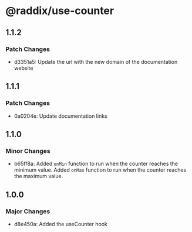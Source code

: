 # @raddix/use-counter

## 1.1.2

### Patch Changes

- d3351a5: Update the url with the new domain of the documentation website

## 1.1.1

### Patch Changes

- 0a0204e: Update documentation links

## 1.1.0

### Minor Changes

- b65ff8a: Added `onMin` function to run when the counter reaches the minimum value.
  Added `onMax` function to run when the counter reaches the maximum value.

## 1.0.0

### Major Changes

- d8e450a: Added the useCounter hook
